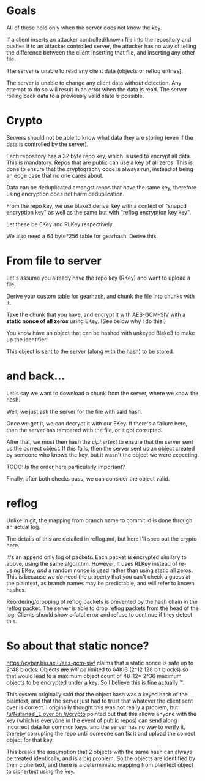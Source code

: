 # Goals

All of these hold only when the server does not know the key.

If a client inserts an attacker controlled/known file into the repository and
pushes it to an attacker controlled server, the attacker has no way of telling
the difference between the client inserting that file, and inserting any other
file.

The server is unable to read any client data (objects or reflog entries).

The server is unable to change any client data without detection. Any attempt
to do so will result in an error when the data is read. The server rolling back
data to a previously valid state *is* possible.

# Crypto

Servers should not be able to know what data they are storing (even if the data is controlled by the server).

Each repository has a 32 byte repo key, which is used to encrypt all data. This
is mandatory. Repos that are public can use a key of all zeros. This is done to
ensure that the cryptography code is always run, instead of being an edge case
that no one cares about.

Data can be deduplicated amongst repos that have the same key, therefore using
encryption does not harm deduplication.

From the repo key, we use blake3 derive_key with a context of "snapcd <commit
timestamp of implementation> encryption key" as well as the same but with
"reflog encryption key key".

Let these be EKey and RLKey respectively.

We also need a 64 byte*256 table for gearhash. Derive this.

# From file to server

Let's assume you already have the repo key (RKey) and want to upload a file.

Derive your custom table for gearhash, and chunk the file into chunks with it.

Take the chunk that you have, and encrypt it with AES-GCM-SIV with a **static
nonce of all zeros** using EKey. (See below why I do this!)

You know have an object that can be hashed with unkeyed Blake3 to make up the
identifier.

This object is sent to the server (along with the hash) to be stored.

# and back...

Let's say we want to download a chunk from the server, where we know the hash.

Well, we just ask the server for the file with said hash.

Once we get it, we can decrypt it with our EKey. If there's a failure here,
then the server has tampered with the file, or it got corrupted.

After that, we must then hash the *ciphertext* to ensure that the server sent
us the correct object. If *this* fails, then the server sent us an object
created by someone who knows the key, but it wasn't the object we were
expecting.

TODO: Is the order here particularly important?

Finally, after both checks pass, we can consider the object valid.

# reflog

Unlike in git, the mapping from branch name to commit id is done through an
actual log.

The details of this are detailed in reflog.md, but here I'll spec out the
crypto here.

It's an append only log of packets. Each packet is encrypted similary to above,
using the same algorithm. However, it uses RLKey instead of re-using EKey,
*and* a random nonce is used rather than using static all zeros. This is
because we *do* need the property that you can't check a guess at the
plaintext, as branch names may be predictable, and will refer to known hashes.

Reordering/dropping of reflog packets is prevented by the hash chain in the
reflog packet. The server is able to drop reflog packets from the head of the
log. Clients should show a fatal error and refuse to continue if they detect
this.

# So about that static nonce?

https://cyber.biu.ac.il/aes-gcm-siv/ claims that a static nonce is safe up to
2^48 blocks. Objects ~~are~~ *will be* limited to 64KiB (2^12 128 bit blocks) so that would
lead to a maximum object count of 48-12= 2^36 maximum objects to be encrypted
under a key. So I believe this is fine actually :tm:.

This system originally said that the object hash was a keyed hash of the
plaintext, and that the server just had to trust that whatever the client sent
over is correct. I originally thought this was not really a problem, but
[/u/Natanael_L over on
/r/crypto](https://www.reddit.com/r/crypto/comments/liyxhr/how_dangerous_is_setting_the_nonce_to_be_the_hash/gn7n8tt/)
pointed out that this allows anyone with the
key (which is everyone in the event of public repos) can send along incorrect
data for common keys, and the server has no way to verify it, thereby
corrupting the repo until someone can fix it and upload the correct object for
that key.

This breaks the assumption that 2 objects with the same hash can always be
treated identically, and is a big problem. So the objects are identified by
their ciphertext, and there is a deterministic mapping from plaintext object to
ciphertext using the key.
